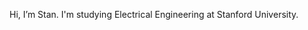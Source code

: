 Hi, I’m Stan. I'm studying Electrical Engineering at Stanford University.

<!---
stanminlee/stanminlee is a ✨ special ✨ repository because its `README.md` (this file) appears on your GitHub profile.
You can click the Preview link to take a look at your changes.
--->
